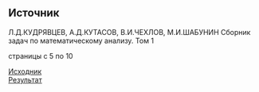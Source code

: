 ## Источник
Л.Д.КУДРЯВЦЕВ, А.Д.КУТАСОВ, В.И.ЧЕХЛОВ, М.И.ШАБУНИН
Сборник задач по математическому анализу. Том 1

страницы с 5 по 10

[Исходник](./main.tex)
<br/>
[Результат](./kudravsev_latex.pdf)